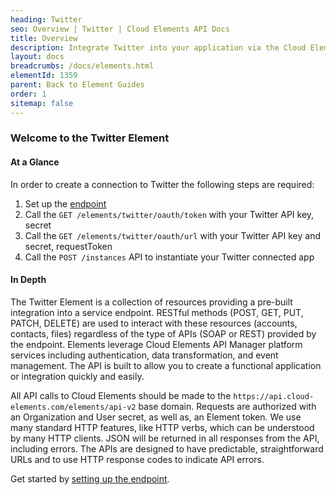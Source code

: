 ```yaml
---
heading: Twitter
seo: Overview | Twitter | Cloud Elements API Docs
title: Overview
description: Integrate Twitter into your application via the Cloud Elements APIs.
layout: docs
breadcrumbs: /docs/elements.html
elementId: 1359
parent: Back to Element Guides
order: 1
sitemap: false
---
```


### Welcome to the Twitter Element


#### At a Glance

In order to create a connection to Twitter the following steps are required:

1. Set up the [endpoint](twitter-endpoint-setup.html)
2. Call the `GET /elements/twitter/oauth/token` with your Twitter API key, secret
3. Call the `GET /elements/twitter/oauth/url` with your Twitter API key and secret, requestToken
4. Call the `POST /instances` API to instantiate your Twitter connected app

#### In Depth

The Twitter Element is a collection of resources providing a pre-built integration into a service endpoint. RESTful methods (POST, GET, PUT, PATCH, DELETE) are used to interact with these resources (accounts, contacts, files) regardless of the type of APIs (SOAP or REST) provided by the endpoint. Elements leverage Cloud Elements API Manager platform services including authentication, data transformation, and event management.  The API is built to allow you to create a functional application or integration quickly and easily.

All API calls to Cloud Elements should be made to the `https://api.cloud-elements.com/elements/api-v2` base domain. Requests are authorized with an Organization and User secret, as well as, an Element token.  We use many standard HTTP features, like HTTP verbs, which can be understood by many HTTP clients. JSON will be returned in all responses from the API, including errors. The APIs are designed to have predictable, straightforward URLs and to use HTTP response codes to indicate API errors.

Get started by [setting up the endpoint](twitter-endpoint-setup.html).
